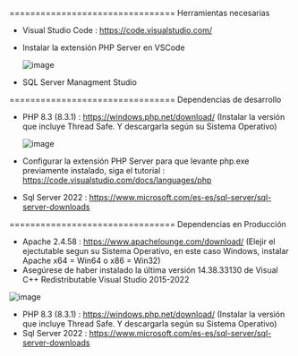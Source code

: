 ================================ Herramientas necesarias
- Visual Studio Code : https://code.visualstudio.com/
- Instalar la extensión PHP Server en VSCode
  
   ![image](https://github.com/dennisJcarrillo/Equipos-Cocinas/assets/117254003/5a9e5051-9112-490f-82de-a209caba10b2)

- SQL Server Managment Studio
  
================================ Dependencias de desarrollo
- PHP 8.3 (8.3.1) : https://windows.php.net/download/ (Instalar la versión que incluye Thread Safe. Y descargarla según su Sistema Operativo)

  ![image](https://github.com/dennisJcarrillo/Equipos-Cocinas/assets/117254003/40dd134a-5b37-465d-ba01-7bd321852255)
  
- Configurar la extensión PHP Server para que levante php.exe previamente instalado, siga el tutorial : https://code.visualstudio.com/docs/languages/php
- Sql Server 2022 : https://www.microsoft.com/es-es/sql-server/sql-server-downloads


================================ Dependencias en Producción
- Apache 2.4.58 : https://www.apachelounge.com/download/ (Elejir el ejectutable segun su Sistema Operativo, en este caso Windows, instalar Apache x64 = Win64  o x86 = Win32)
- Asegúrese de haber instalado la última versión 14.38.33130 de Visual C++ Redistributable Visual Studio 2015-2022 

![image](https://github.com/dennisJcarrillo/Equipos-Cocinas/assets/117254003/122807cc-20c9-44e7-a51f-7613841f69f3)

- PHP 8.3 (8.3.1) : https://windows.php.net/download/ (Instalar la versión que incluye Thread Safe. Y descargarla según su Sistema Operativo)
- Sql Server 2022 : https://www.microsoft.com/es-es/sql-server/sql-server-downloads
